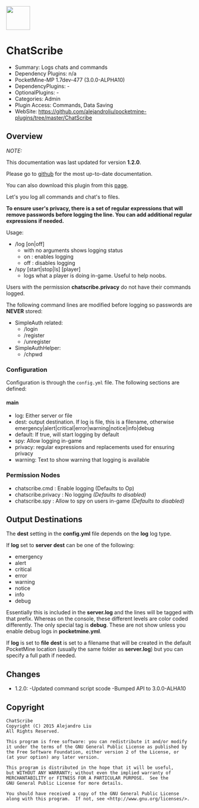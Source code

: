<img src="https://raw.githubusercontent.com/alejandroliu/pocketmine-plugins/master/Media/ChatScribe-icon.png" style="width:64px;height:64px" width="64" height="64"/>

# ChatScribe

* Summary: Logs chats and commands
* Dependency Plugins: n/a
* PocketMine-MP 1.7dev-477 (3.0.0-ALPHA10)
* DependencyPlugins: -
* OptionalPlugins: -
* Categories: Admin
* Plugin Access: Commands, Data Saving
* WebSite: https://github.com/alejandroliu/pocketmine-plugins/tree/master/ChatScribe

## Overview

_NOTE:_

This documentation was last updated for version **1.2.0**.

Please go to
[github](https://github.com/FienixEC/ChatScribeIC)
for the most up-to-date documentation.

You can also download this plugin from this [page](http://www.mediafire.com/file/klu9eycxaail2lb/ChatScribe_v1.2.0.phar).

Let's you log all commands and chat's to files.

**To ensure user's privacy, there is a set of regular expressions that
will remove passwords before logging the line.  You can add additional
regular expressions if needed.**

Usage:

* /log [on|off]
  * with no arguments shows logging status
  * on : enables logging
  * off : disables logging
* /spy [start|stop|ls] [player]
  * logs what a player is doing in-game.  Useful to help noobs.

Users with the permission **chatscribe.privacy** do not have their
commands logged.

The following command lines are modified before logging so passwords
are **NEVER** stored:

* SimpleAuth related:
  * /login
  * /register
  * /unregister
* SimpleAuthHelper:
  * /chpwd

### Configuration

Configuration is through the `config.yml` file.
The following sections are defined:

#### main

*  log: Either server or file
*  dest: output destination. If log is file, this is a filename, otherwise emergency|alert|critical|error|warning|notice|info|debug
*  default: If true, will start logging by default
*  spy: Allow logging in-game
*  privacy: regular expressions and replacements used for ensuring privacy
*  warning: Text to show warning that logging is available


### Permission Nodes

* chatscribe.cmd : Enable logging
  (Defaults to Op)
* chatscribe.privacy : No logging
  _(Defaults to disabled)_
* chatscribe.spy : Allow to spy on users in-game
  _(Defaults to disabled)_


## Output Destinations

The **dest** setting in the **config.yml** file depends on the **log**
log type.

If **log** set to **server** **dest** can  be one of the following:

* emergency
* alert
* critical
* error
* warning
* notice
* info
* debug

Essentially this is included in the **server.log** and the lines will
be tagged with that prefix.  Whereas on the console, these different levels are color coded differently.  The only special tag is **debug**.
These are not show unless you enable debug logs in **pocketmine.yml**.

If **log** is set to **file** **dest** is set to a filename that will be
created in the default PocketMine location (usually the same folder as
**server.log**) but you can specify a full path if needed.

## Changes

* 1.2.0: -Updated command script scode
         -Bumped API to 3.0.0-ALHA10

## Copyright

    ChatScribe
    Copyright (C) 2015 Alejandro Liu
    All Rights Reserved.

    This program is free software: you can redistribute it and/or modify
    it under the terms of the GNU General Public License as published by
    the Free Software Foundation, either version 2 of the License, or
    (at your option) any later version.

    This program is distributed in the hope that it will be useful,
    but WITHOUT ANY WARRANTY; without even the implied warranty of
    MERCHANTABILITY or FITNESS FOR A PARTICULAR PURPOSE.  See the
    GNU General Public License for more details.

    You should have received a copy of the GNU General Public License
    along with this program.  If not, see <http://www.gnu.org/licenses/>.
